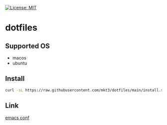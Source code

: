 [![License: MIT](https://img.shields.io/badge/License-MIT-yellow.svg)](https://opensource.org/licenses/MIT)

# dotfiles

## Supported OS
- macos
- ubuntu

## Install

  ```bash
  curl -sL https://raw.githubusercontent.com/mkt3/dotfiles/main/install.sh | sh
  ```

## Link
[emacs conf](./files/emacs)
